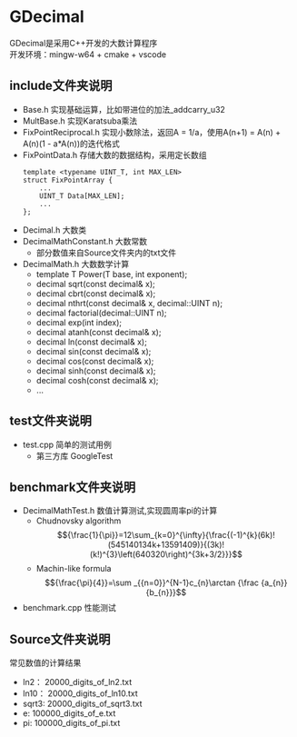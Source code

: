 # GDecimal
GDecimal是采用C++开发的大数计算程序  
开发环境：mingw-w64 + cmake + vscode

## include文件夹说明
* Base.h                实现基础运算，比如带进位的加法_addcarry_u32
* MultBase.h            实现Karatsuba乘法
* FixPointReciprocal.h  实现小数除法，返回A = 1/a，使用A(n+1) = A(n) + A(n)(1 - a*A(n))的迭代格式
* FixPointData.h        存储大数的数据结构，采用定长数组
    ```
    template <typename UINT_T, int MAX_LEN>
    struct FixPointArray {
        ...
        UINT_T Data[MAX_LEN];
        ...
    };
    ```
* Decimal.h             大数类
* DecimalMathConstant.h 大数常数
    * 部分数值来自Source文件夹内的txt文件
* DecimalMath.h         大数数学计算
    * template <typename T> T Power(T base, int exponent);
    * decimal sqrt(const decimal& x);
    * decimal cbrt(const decimal& x);
    * decimal nthrt(const decimal& x, decimal::UINT n);
    * decimal factorial(decimal::UINT n);
    * decimal exp(int index);
    * decimal atanh(const decimal& x);
    * decimal ln(const decimal& x);
    * decimal sin(const decimal& x);
    * decimal cos(const decimal& x);
    * decimal sinh(const decimal& x);
    * decimal cosh(const decimal& x);
    * ...

## test文件夹说明
* test.cpp              简单的测试用例
    * 第三方库 GoogleTest

## benchmark文件夹说明
* DecimalMathTest.h     数值计算测试,实现圆周率pi的计算
    * Chudnovsky algorithm 
        $${\frac{1}{\pi}}=12\sum_{k=0}^{\infty}{\frac{(-1)^{k}(6k)!(545140134k+13591409)}{(3k)!(k!)^{3}\left(640320\right)^{3k+3/2}}}$$
    * Machin-like formula
        $${\frac{\pi}{4}}=\sum _{{n=0}}^{N-1}c_{n}\arctan {\frac  {a_{n}}{b_{n}}}$$
* benchmark.cpp         性能测试

## Source文件夹说明
常见数值的计算结果
* ln2：  20000_digits_of_ln2.txt
* ln10： 20000_digits_of_ln10.txt
* sqrt3: 20000_digits_of_sqrt3.txt
* e:     100000_digits_of_e.txt
* pi:    100000_digits_of_pi.txt